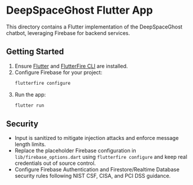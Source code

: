 # DeepSpaceGhost Flutter App

This directory contains a Flutter implementation of the DeepSpaceGhost chatbot, leveraging Firebase for backend services.

## Getting Started

1. Ensure [Flutter](https://flutter.dev/docs/get-started/install) and [FlutterFire CLI](https://firebase.flutter.dev/docs/cli) are installed.
2. Configure Firebase for your project:
   ```bash
   flutterfire configure
   ```
3. Run the app:
   ```bash
   flutter run
   ```

## Security

- Input is sanitized to mitigate injection attacks and enforce message length limits.
- Replace the placeholder Firebase configuration in `lib/firebase_options.dart` using `flutterfire configure` and keep real credentials out of source control.
- Configure Firebase Authentication and Firestore/Realtime Database security rules following NIST CSF, CISA, and PCI DSS guidance.

